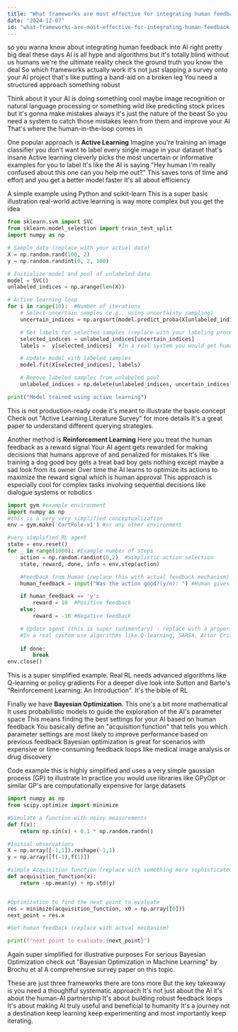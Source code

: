 ```yaml
---
title: "What frameworks are most effective for integrating human feedback into AI-driven processes?"
date: "2024-12-07"
id: "what-frameworks-are-most-effective-for-integrating-human-feedback-into-ai-driven-processes"
---
```


 so you wanna know about  integrating human feedback into AI right  pretty big deal these days  AI is all hype and algorithms but  it's totally blind without us humans  we're the ultimate reality check  the ground truth  you know the deal  So which frameworks actually work  it's not just slapping a survey onto your AI project that's like putting a band-aid on a broken leg  You need a structured approach  something robust  

Think about it  your AI is doing something cool maybe image recognition  or natural language processing or something wild like predicting stock prices  but it's gonna make mistakes  always  it's just the nature of the beast  So you need a system to catch those mistakes  learn from them and improve your AI  That's where the human-in-the-loop comes in  

One popular approach is **Active Learning**  Imagine you're training an image classifier  you don't want to label every single image in your dataset  that's insane  Active learning cleverly picks the most uncertain or informative examples for you to label  It's like the AI is saying  "Hey human I'm really confused about this one  can you help me out?"   This saves tons of time and effort  and you get a better model faster  It's all about efficiency  

A simple example using Python and scikit-learn  This is a super basic illustration  real-world active learning is way more complex but you get the idea

```python
from sklearn.svm import SVC
from sklearn.model_selection import train_test_split
import numpy as np

# Sample data (replace with your actual data)
X = np.random.rand(100, 2)
y = np.random.randint(0, 2, 100)

# Initialize model and pool of unlabeled data
model = SVC()
unlabeled_indices = np.arange(len(X))

# Active learning loop
for i in range(10):  #Number of iterations
    # Select uncertain samples (e.g., using uncertainty sampling)
    uncertain_indices = np.argsort(model.predict_proba(X[unlabeled_indices])[:, 1])[:5]  #Select 5 most uncertain

    # Get labels for selected samples (replace with your labeling process)
    selected_indices = unlabeled_indices[uncertain_indices]
    labels =  y[selected_indices]  #In a real system you would get human labels here

    # Update model with labeled samples
    model.fit(X[selected_indices], labels)

    # Remove labeled samples from unlabeled pool
    unlabeled_indices = np.delete(unlabeled_indices, uncertain_indices)

print("Model trained using active learning") 
```

This is not production-ready code  it's meant to illustrate the basic concept  Check out "Active Learning Literature Survey" for more details  It's a great paper to understand different querying strategies.  


Another method is **Reinforcement Learning**  Here  you treat the human feedback as a reward signal  Your AI agent gets rewarded for making decisions that humans approve of and penalized for mistakes  It's like training a dog  good boy gets a treat  bad boy gets nothing  except maybe a sad look from its owner  Over time the AI learns to optimize its actions to maximize the reward signal which is human approval  This approach is especially cool for complex tasks involving sequential decisions like dialogue systems or robotics  

```python
import gym #example environment
import numpy as np
#this is a very very simplified conceptualization
env = gym.make('CartPole-v1') #or any other environment

#very simplified RL agent
state = env.reset()
for _ in range(1000): #Example number of steps
    action = np.random.randint(0,2)  #Simplistic action selection
    state, reward, done, info = env.step(action)

    #Feedback from Human (replace this with actual feedback mechanism)
    human_feedback = input("Was the action good?(y/n): ") #Human gives feedback

    if human_feedback == 'y':
        reward = 10  #Positive feedback
    else:
        reward = -10 #Negative feedback

    # Update agent (this is super rudimentary) - replace with a proper RL algorithm
    #In a real system use algorithms like Q-learning, SARSA, Actor Critic
    
    if done:
        break
env.close()

```

This is a super simplified example.  Real RL needs advanced algorithms like Q-learning or policy gradients  For a deeper dive look into Sutton and Barto's "Reinforcement Learning: An Introduction". It's the bible of RL  


Finally  we have **Bayesian Optimization**. This one's a bit more mathematical  It uses probabilistic models to guide the exploration of the AI's parameter space  This means finding the best settings for your AI based on human feedback  You basically define an "acquisition function" that tells you which parameter settings are most likely to improve performance based on previous feedback  Bayesian optimization is great for scenarios with expensive or time-consuming feedback loops like medical image analysis or drug discovery   

Code example  this is highly simplified and uses a very simple gaussian process (GP) to illustrate  In practice you would use libraries like GPyOpt or similar  GP's are computationally expensive for large datasets

```python
import numpy as np
from scipy.optimize import minimize

#Simulate a function with noisy measurements
def f(x):
    return np.sin(x) + 0.1 * np.random.randn()

#Initial observations
X = np.array([-1,1]).reshape(-1,1)
y = np.array([f(-1),f(1)])

#simple Acquisition function (replace with something more sophisticated in practice)
def acquisition_function(x):
    return -np.mean(y) + np.std(y)


#Optimization to find the next point to evaluate
res = minimize(acquisition_function, x0 = np.array([0]))
next_point = res.x

#Get human feedback (replace with actual mechanism)

print(f"next point to evaluate:{next_point}")

```

Again  super simplified for illustrative purposes  For serious Bayesian Optimization check out "Bayesian Optimization in Machine Learning" by Brochu et al  A comprehensive survey paper on this topic.

These are just three frameworks  there are tons more  But the key takeaway is you need a thoughtful systematic approach  It's not just about the AI  it's about the human-AI partnership  It's about building robust feedback loops  It's about making AI truly useful and beneficial to humanity  It's a journey not a destination  keep learning  keep experimenting and most importantly keep iterating.
